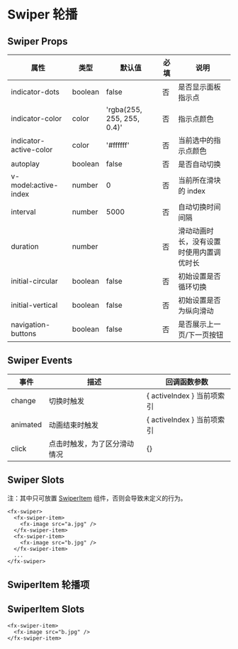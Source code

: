 # Swiper 轮播

## Swiper Props

| 属性                   | 类型    | 默认值                     | 必填 | 说明                                     |
| ---------------------- | ------- | -------------------------- | ---- | ---------------------------------------- |
| indicator-dots         | boolean | false                      | 否   | 是否显示面板指示点                       |
| indicator-color        | color   | 'rgba(255, 255, 255, 0.4)' | 否   | 指示点颜色                               |
| indicator-active-color | color   | '#ffffff'                  | 否   | 当前选中的指示点颜色                     |
| autoplay               | boolean | false                      | 否   | 是否自动切换                             |
| v-model:active-index   | number  | 0                          | 否   | 当前所在滑块的 index                     |
| interval               | number  | 5000                       | 否   | 自动切换时间间隔                         |
| duration               | number  |                            | 否   | 滑动动画时长，没有设置时使用内置调优时长 |
| initial-circular       | boolean | false                      | 否   | 初始设置是否循环切换                     |
| initial-vertical       | boolean | false                      | 否   | 初始设置是否为纵向滑动                   |
| navigation-buttons     | boolean | false                      | 否   | 是否展示上一页/下一页按钮                |

## Swiper Events

| 事件     | 描述                         | 回调函数参数               |
| -------- | ---------------------------- | -------------------------- |
| change   | 切换时触发                   | { activeIndex } 当前项索引 |
| animated | 动画结束时触发               | { activeIndex } 当前项索引 |
| click    | 点击时触发，为了区分滑动情况 | {}                         |

## Swiper Slots

注：其中只可放置 [SwiperItem](./Swiper.md#SwiperItem-轮播项) 组件，否则会导致未定义的行为。

```
<fx-swiper>
  <fx-swiper-item>
    <fx-image src="a.jpg" />
  </fx-swiper-item>
  <fx-swiper-item>
    <fx-image src="b.jpg" />
  </fx-swiper-item>
  ...
</fx-swiper>
```

## SwiperItem 轮播项

## SwiperItem Slots

```
<fx-swiper-item>
  <fx-image src="b.jpg" />
</fx-swiper-item>
```

